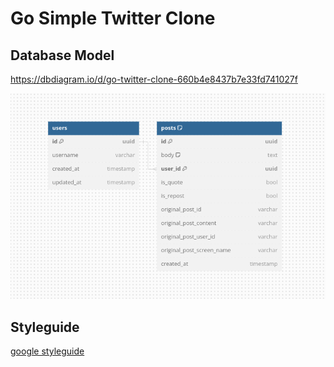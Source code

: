 # Go Simple Twitter Clone


## Database Model
https://dbdiagram.io/d/go-twitter-clone-660b4e8437b7e33fd741027f


![img.png](docs/img.png)




## Styleguide 

[google styleguide](https://google.github.io/styleguide/go/decisions#variable-names)